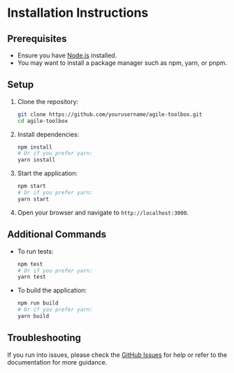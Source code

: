 # Installation Instructions

## Prerequisites
- Ensure you have [Node.js](https://nodejs.org/en/download/) installed.
- You may want to install a package manager such as npm, yarn, or pnpm.

## Setup
1. Clone the repository:
   ```bash
   git clone https://github.com/yourusername/agile-toolbox.git
   cd agile-toolbox
   ```
2. Install dependencies:
   ```bash
   npm install
   # Or if you prefer yarn:
   yarn install
   ```
3. Start the application:
   ```bash
   npm start
   # Or if you prefer yarn:
   yarn start
   ```
4. Open your browser and navigate to `http://localhost:3000`.

## Additional Commands
- To run tests:
   ```bash
   npm test
   # Or if you prefer yarn:
   yarn test
   ```
- To build the application:
   ```bash
   npm run build
   # Or if you prefer yarn:
   yarn build
   ```

## Troubleshooting
If you run into issues, please check the [GitHub Issues](https://github.com/yourusername/agile-toolbox/issues) for help or refer to the documentation for more guidance.